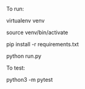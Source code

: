 To run:

virtualenv venv

source venv/bin/activate

pip install -r requirements.txt

python run.py

To test:

python3 -m pytest
